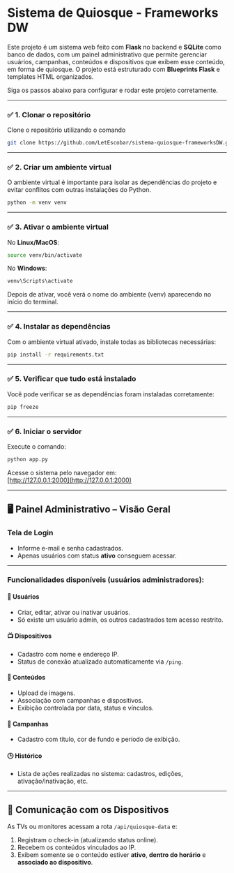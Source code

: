 # Sistema de Quiosque - Frameworks DW

Este projeto é um sistema web feito com **Flask** no backend e **SQLite** como banco de dados, com um painel administrativo que permite gerenciar usuários, campanhas, conteúdos e dispositivos que exibem esse conteúdo, em forma de quiosque.
O projeto está estruturado com **Blueprints Flask** e templates HTML organizados.

Siga os passos abaixo para configurar e rodar este projeto corretamente.

---

### ✅ 1. Clonar o repositório

Clone o repositório utilizando o comando

```bash
git clone https://github.com/LetEscobar/sistema-quiosque-frameworksDW.git
```

---

### ✅ 2. Criar um ambiente virtual

O ambiente virtual é importante para isolar as dependências do projeto e evitar conflitos com outras instalações do Python.

```bash
python -m venv venv
```

---

### ✅ 3. Ativar o ambiente virtual

No **Linux/MacOS**:

```bash
source venv/bin/activate
```

No **Windows**:

```bash
venv\Scripts\activate
```

Depois de ativar, você verá o nome do ambiente (venv) aparecendo no início do terminal.

---

### ✅ 4. Instalar as dependências

Com o ambiente virtual ativado, instale todas as bibliotecas necessárias:

```bash
pip install -r requirements.txt
```

---

### ✅ 5. Verificar que tudo está instalado

Você pode verificar se as dependências foram instaladas corretamente:

```bash
pip freeze
```

---

### ✅ 6. Iniciar o servidor

Execute o comando:

```bash
python app.py
```

Acesse o sistema pelo navegador em:  
[http://127.0.0.1:2000](http://127.0.0.1:2000)

---

## 🖥️ Painel Administrativo – Visão Geral

### Tela de Login

-   Informe e-mail e senha cadastrados.
-   Apenas usuários com status **ativo** conseguem acessar.

---

### Funcionalidades disponíveis (usuários administradores):

#### 👤 Usuários

-   Criar, editar, ativar ou inativar usuários.
-   Só existe um usuário admin, os outros cadastrados tem acesso restrito.

#### 📺 Dispositivos

-   Cadastro com nome e endereço IP.
-   Status de conexão atualizado automaticamente via `/ping`.

#### 📄 Conteúdos

-   Upload de imagens.
-   Associação com campanhas e dispositivos.
-   Exibição controlada por data, status e vínculos.

#### 📢 Campanhas

-   Cadastro com título, cor de fundo e período de exibição.

#### 🕒 Histórico

-   Lista de ações realizadas no sistema: cadastros, edições, ativação/inativação, etc.

---

## 🔄 Comunicação com os Dispositivos

As TVs ou monitores acessam a rota `/api/quiosque-data` e:

1. Registram o check-in (atualizando status online).
2. Recebem os conteúdos vinculados ao IP.
3. Exibem somente se o conteúdo estiver **ativo**, **dentro do horário** e **associado ao dispositivo**.
